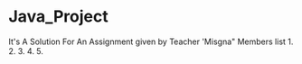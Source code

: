 # Java_Project
It's A  Solution For An Assignment given by Teacher 'Misgna"
Members list
1. 
2. 
3.
4.
5.
